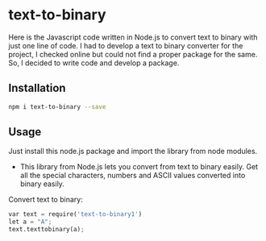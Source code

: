 # text-to-binary

Here is the Javascript code written in Node.js to convert text to binary with just one line of code. I had to develop a text to binary converter for the project, I checked online but could not find a proper package for the same. So, I decided to write code and develop a package.

## Installation

```bash
npm i text-to-binary --save
```

## Usage
Just install this node.js package and import the library from node modules.

- This library from Node.js lets you convert from text to binary easily. Get all the special characters, numbers and ASCII values converted into binary easily.

Convert text to binary:
```python
var text = require('text-to-binary1')
let a = "A";
text.texttobinary(a);

